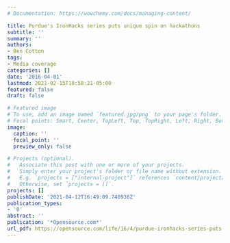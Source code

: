 ```yaml
---
# Documentation: https://wowchemy.com/docs/managing-content/

title: Purdue's IronHacks series puts unique spin on hackathons
subtitle: ''
summary: ''
authors:
- Ben Cotton
tags:
- Media coverage
categories: []
date: '2016-04-01'
lastmod: 2021-02-15T18:58:21-05:00
featured: false
draft: false

# Featured image
# To use, add an image named `featured.jpg/png` to your page's folder.
# Focal points: Smart, Center, TopLeft, Top, TopRight, Left, Right, BottomLeft, Bottom, BottomRight.
image:
  caption: ''
  focal_point: ''
  preview_only: false

# Projects (optional).
#   Associate this post with one or more of your projects.
#   Simply enter your project's folder or file name without extension.
#   E.g. `projects = ["internal-project"]` references `content/project/deep-learning/index.md`.
#   Otherwise, set `projects = []`.
projects: []
publishDate: '2021-04-12T16:49:09.740936Z'
publication_types:
- '0'
abstract: ''
publication: '*Opensource.com*'
url_pdf: https://opensource.com/life/16/4/purdue-ironhacks-series-puts-unique-spin-hackathons
---
```

